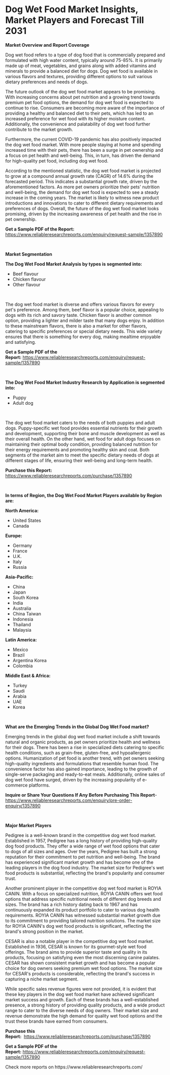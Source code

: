 <p><h1>Dog Wet Food Market Insights, Market Players and Forecast Till 2031</h1></p><p><strong>Market Overview and Report Coverage</strong></p>
<p><p>Dog wet food refers to a type of dog food that is commercially prepared and formulated with high water content, typically around 75-85%. It is primarily made up of meat, vegetables, and grains along with added vitamins and minerals to provide a balanced diet for dogs. Dog wet food is available in various flavors and textures, providing different options to suit various dietary preferences and needs of dogs.</p><p>The future outlook of the dog wet food market appears to be promising. With increasing concerns about pet nutrition and a growing trend towards premium pet food options, the demand for dog wet food is expected to continue to rise. Consumers are becoming more aware of the importance of providing a healthy and balanced diet to their pets, which has led to an increased preference for wet food with its higher moisture content. Additionally, the convenience and palatability of dog wet food further contribute to the market growth.</p><p>Furthermore, the current COVID-19 pandemic has also positively impacted the dog wet food market. With more people staying at home and spending increased time with their pets, there has been a surge in pet ownership and a focus on pet health and well-being. This, in turn, has driven the demand for high-quality pet food, including dog wet food.</p><p>According to the mentioned statistic, the dog wet food market is projected to grow at a compound annual growth rate (CAGR) of 14.6% during the forecasted period. This indicates a substantial growth rate, driven by the aforementioned factors. As more pet owners prioritize their pets' nutrition and well-being, the demand for dog wet food is expected to see a steady increase in the coming years. The market is likely to witness new product introductions and innovations to cater to different dietary requirements and preferences of dogs. Overall, the future of the dog wet food market looks promising, driven by the increasing awareness of pet health and the rise in pet ownership.</p></p>
<p><strong>Get a Sample PDF of the Report:</strong> <a href="https://www.reliableresearchreports.com/enquiry/request-sample/1357890">https://www.reliableresearchreports.com/enquiry/request-sample/1357890</a></p>
<p>&nbsp;</p>
<p><strong>Market Segmentation</strong></p>
<p><strong>The Dog Wet Food Market Analysis by types is segmented into:</strong></p>
<p><ul><li>Beef flavour</li><li>Chicken flavour</li><li>Other flavour</li></ul></p>
<p>&nbsp;</p>
<p><p>The dog wet food market is diverse and offers various flavors for every pet's preference. Among them, beef flavor is a popular choice, appealing to dogs with its rich and savory taste. Chicken flavor is another common option, providing a lighter and milder taste that many dogs enjoy. In addition to these mainstream flavors, there is also a market for other flavors, catering to specific preferences or special dietary needs. This wide variety ensures that there is something for every dog, making mealtime enjoyable and satisfying.</p></p>
<p><strong>Get a Sample PDF of the Report:</strong>&nbsp;<a href="https://www.reliableresearchreports.com/enquiry/request-sample/1357890">https://www.reliableresearchreports.com/enquiry/request-sample/1357890</a></p>
<p>&nbsp;</p>
<p><strong>The Dog Wet Food Market Industry Research by Application is segmented into:</strong></p>
<p><ul><li>Puppy</li><li>Adult dog</li></ul></p>
<p>&nbsp;</p>
<p><p>The dog wet food market caters to the needs of both puppies and adult dogs. Puppy-specific wet food provides essential nutrients for their growth and development, supporting their bone and muscle development as well as their overall health. On the other hand, wet food for adult dogs focuses on maintaining their optimal body condition, providing balanced nutrition for their energy requirements and promoting healthy skin and coat. Both segments of the market aim to meet the specific dietary needs of dogs at different stages of life, ensuring their well-being and long-term health.</p></p>
<p><strong>Purchase this Report:</strong>&nbsp; <a href="https://www.reliableresearchreports.com/purchase/1357890">https://www.reliableresearchreports.com/purchase/1357890</a></p>
<p>&nbsp;</p>
<p><strong>In terms of Region, the Dog Wet Food Market Players available by Region are:</strong></p>
<p>
    <p> <strong> North America: </strong>
        <ul>
            <li>United States</li>
            <li>Canada</li>
        </ul>
        </p> 
    <p> <strong> Europe: </strong>
        <ul>
            <li>Germany</li>
            <li>France</li>
            <li>U.K.</li>
            <li>Italy</li>
            <li>Russia</li>
        </ul>
        </p> 
    <p> <strong> Asia-Pacific: </strong>
        <ul>
            <li>China</li>
            <li>Japan</li>
            <li>South Korea</li>
            <li>India</li>
            <li>Australia</li>
            <li>China Taiwan</li>
            <li>Indonesia</li>
            <li>Thailand</li>
            <li>Malaysia</li>
        </ul>
        </p> 
    <p> <strong> Latin America: </strong>
        <ul>
            <li>Mexico</li>
            <li>Brazil</li>
            <li>Argentina Korea</li>
            <li>Colombia</li>
        </ul>
        </p> 
    <p> <strong> Middle East & Africa: </strong>
        <ul>
            <li>Turkey</li>
            <li>Saudi</li>
            <li>Arabia</li>
            <li>UAE</li>
            <li>Korea</li>
        </ul>
    </p>
    </p>
<p>&nbsp;</p>
<p><strong>What are the Emerging Trends in the Global Dog Wet Food market?</strong></p>
<p><p>Emerging trends in the global dog wet food market include a shift towards natural and organic products, as pet owners prioritize health and wellness for their dogs. There has been a rise in specialized diets catering to specific health conditions, such as grain-free, gluten-free, and hypoallergenic options. Humanization of pet food is another trend, with pet owners seeking high-quality ingredients and formulations that resemble human food. The convenience factor has also gained importance, leading to the growth of single-serve packaging and ready-to-eat meals. Additionally, online sales of dog wet food have surged, driven by the increasing popularity of e-commerce platforms.</p></p>
<p><strong>Inquire or Share Your Questions If Any Before Purchasing This Report</strong>- <a href="https://www.reliableresearchreports.com/enquiry/pre-order-enquiry/1357890">https://www.reliableresearchreports.com/enquiry/pre-order-enquiry/1357890</a></p>
<p>&nbsp;</p>
<p><strong>Major Market Players</strong></p>
<p><p>Pedigree is a well-known brand in the competitive dog wet food market. Established in 1957, Pedigree has a long history of providing high-quality dog food products. They offer a wide range of wet food options that cater to dogs of all sizes and ages. Over the years, Pedigree has built a strong reputation for their commitment to pet nutrition and well-being. The brand has experienced significant market growth and has become one of the leading players in the dog food industry. The market size for Pedigree's wet food products is substantial, reflecting the brand's popularity and consumer trust.</p><p>Another prominent player in the competitive dog wet food market is ROYIA CANIN. With a focus on specialized nutrition, ROYIA CANIN offers wet food options that address specific nutritional needs of different dog breeds and sizes. The brand has a rich history dating back to 1967 and has continuously expanded its product portfolio to cater to various dog health requirements. ROYIA CANIN has witnessed substantial market growth due to its commitment to providing tailored nutrition solutions. The market size for ROYIA CANIN's dog wet food products is significant, reflecting the brand's strong position in the market.</p><p>CESAR is also a notable player in the competitive dog wet food market. Established in 1936, CESAR is known for its gourmet-style wet food offerings. The brand aims to provide superior taste and quality in its products, focusing on satisfying even the most discerning canine palates. CESAR has shown consistent market growth and has become a popular choice for dog owners seeking premium wet food options. The market size for CESAR's products is considerable, reflecting the brand's success in capturing a niche market segment.</p><p>While specific sales revenue figures were not provided, it is evident that these key players in the dog wet food market have achieved significant market success and growth. Each of these brands has a well-established presence, a strong history of providing quality products, and a wide product range to cater to the diverse needs of dog owners. Their market size and revenue demonstrate the high demand for quality wet food options and the trust these brands have earned from consumers.</p></p>
<p><strong>Purchase this Report:</strong>&nbsp;&nbsp;<a href="https://www.reliableresearchreports.com/purchase/1357890">https://www.reliableresearchreports.com/purchase/1357890</a></p>
<p></p>
<p><strong>Get a Sample PDF of the Report:</strong>&nbsp;<a href="https://www.reliableresearchreports.com/enquiry/request-sample/1357890">https://www.reliableresearchreports.com/enquiry/request-sample/1357890</a></p>
<p>Check more reports on https://www.reliableresearchreports.com/</p>